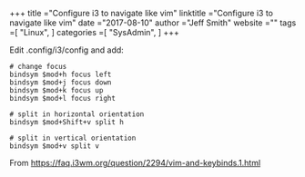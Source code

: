 +++ 
title ="Configure i3 to navigate like vim" 
linktitle ="Configure i3 to navigate like vim" 
date ="2017-08-10" 
author ="Jeff Smith"
website ="" 
tags =[ "Linux",  ] 
categories =[ "SysAdmin",  ] 
+++ 

Edit .config/i3/config and add:


    # change focus
    bindsym $mod+h focus left
    bindsym $mod+j focus down
    bindsym $mod+k focus up
    bindsym $mod+l focus right
    
    # split in horizontal orientation
    bindsym $mod+Shift+v split h
    
    # split in vertical orientation
    bindsym $mod+v split v


From https://faq.i3wm.org/question/2294/vim-and-keybinds.1.html 

